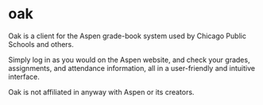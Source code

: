 # oak
Oak is a client for the Aspen grade-book system used by Chicago Public Schools and others.

Simply log in as you would on the Aspen website, and check your grades, assignments, and attendance information, all in a user-friendly and intuitive interface.

Oak is not affiliated in anyway with Aspen or its creators.
